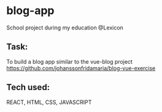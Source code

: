 # blog-app 
School project during my education @Lexicon

## Task:

To build a blog app similar to the vue-blog project https://github.com/johanssonfridamaria/blog-vue-exercise

## Tech used: 
REACT, HTML, CSS, JAVASCRIPT
